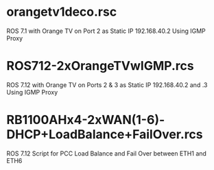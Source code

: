 # orangetv1deco.rsc
ROS 7.1 with Orange TV on Port 2 as Static IP 192.168.40.2 Using IGMP Proxy

# ROS712-2xOrangeTVwIGMP.rcs
ROS 7.12 with Orange TV on Ports 2 &amp; 3 as Static IP 192.168.40.2 and .3 Using IGMP Proxy

# RB1100AHx4-2xWAN(1-6)-DHCP+LoadBalance+FailOver.rcs
ROS 7.12 Script for PCC Load Balance and Fail Over between ETH1 and ETH6
